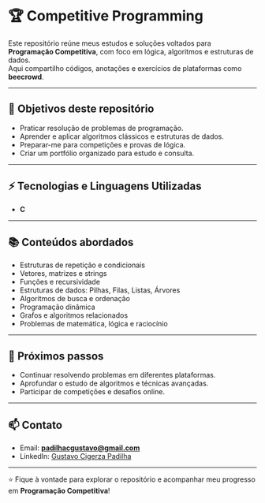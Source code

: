 # 🏆 Competitive Programming

Este repositório reúne meus estudos e soluções voltados para **Programação Competitiva**, com foco em lógica, algoritmos e estruturas de dados.  
Aqui compartilho códigos, anotações e exercícios de plataformas como **beecrowd**.

---

## 🎯 Objetivos deste repositório

- Praticar resolução de problemas de programação.  
- Aprender e aplicar algoritmos clássicos e estruturas de dados.  
- Preparar-me para competições e provas de lógica.  
- Criar um portfólio organizado para estudo e consulta.  

---

## ⚡ Tecnologias e Linguagens Utilizadas

- **C**  

---

## 📚 Conteúdos abordados

- Estruturas de repetição e condicionais  
- Vetores, matrizes e strings  
- Funções e recursividade  
- Estruturas de dados: Pilhas, Filas, Listas, Árvores  
- Algoritmos de busca e ordenação  
- Programação dinâmica  
- Grafos e algoritmos relacionados  
- Problemas de matemática, lógica e raciocínio  

---

## 🌱 Próximos passos

- Continuar resolvendo problemas em diferentes plataformas.  
- Aprofundar o estudo de algoritmos e técnicas avançadas.  
- Participar de competições e desafios online.  

---

## 📫 Contato

- Email: **padilhacgustavo@gmail.com**  
- LinkedIn: [Gustavo Cigerza Padilha](https://www.linkedin.com/in/gustavo-cigerza-padilha-28bbba23a/)  

---

⭐ Fique à vontade para explorar o repositório e acompanhar meu progresso em **Programação Competitiva**!
